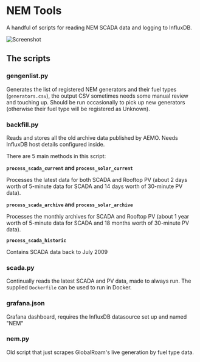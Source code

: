 # NEM Tools

A handful of scripts for reading NEM SCADA data and logging to InfluxDB.

![Screenshot](https://i.imgur.com/oRKIZbn.png "Screenshot")

## The scripts

### gengenlist.py

Generates the list of registered NEM generators and their fuel types (`generators.csv`), the output CSV sometimes needs some manual review and touching up. Should be run occasionally to pick up new generators (otherwise their fuel type will be registered as Unknown).

### backfill.py

Reads and stores all the old archive data published by AEMO. Needs InfluxDB host details configured inside.

There are 5 main methods in this script:

**`process_scada_current` and `process_solar_current`**

Processes the latest data for both SCADA and Rooftop PV (about 2 days worth of 5-minute data for SCADA and 14 days worth of 30-minute PV data).

**`process_scada_archive` and `process_solar_archive`**

Processes the monthly archives for SCADA and Rooftop PV (about 1 year worth of 5-minute data for SCADA and 18 months worth of 30-minute PV data).

**`process_scada_historic`**

Contains SCADA data back to July 2009

### scada.py

Continually reads the latest SCADA and PV data, made to always run. The supplied `Dockerfile` can be used to run in Docker.

### grafana.json

Grafana dashboard, requires the InfluxDB datasource set up and named "NEM"

### nem.py

Old script that just scrapes GlobalRoam's live generation by fuel type data.
